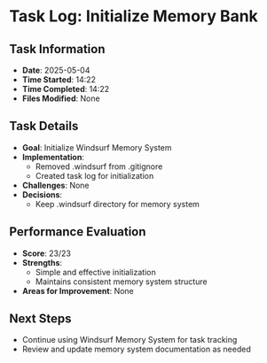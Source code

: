 # Task Log: Initialize Memory Bank

## Task Information
- **Date**: 2025-05-04
- **Time Started**: 14:22
- **Time Completed**: 14:22
- **Files Modified**: None

## Task Details
- **Goal**: Initialize Windsurf Memory System
- **Implementation**: 
  - Removed .windsurf from .gitignore
  - Created task log for initialization
- **Challenges**: None
- **Decisions**: 
  - Keep .windsurf directory for memory system

## Performance Evaluation
- **Score**: 23/23
- **Strengths**: 
  - Simple and effective initialization
  - Maintains consistent memory system structure
- **Areas for Improvement**: None

## Next Steps
- Continue using Windsurf Memory System for task tracking
- Review and update memory system documentation as needed

